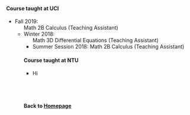 #### Course taught at UCI

* Fall 2019:              <ul> Math 2B Calculus (Teaching Assistant)   
* Winter 2018:            <ul> Math 3D Differential Equations (Teaching Assistant)   
* Summer Session 2018:    Math 2B Calculus (Teaching Assistant) 


#### Course taught at NTU
* Hi



                        
<br />    
<br />
<br />
      
#### Back to [Homepage](https://chaominl.github.io)
